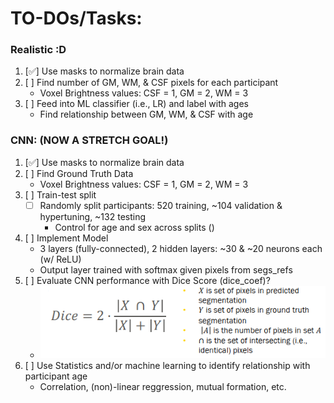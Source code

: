 # TO-DOs/Tasks:

### Realistic :D
1. [✅] Use masks to normalize brain data
2. [ ] Find number of GM, WM, & CSF pixels for each participant
    - Voxel Brightness values: CSF = 1, GM = 2, WM = 3
3. [ ] Feed into ML classifier (i.e., LR) and label with ages
    - Find relationship between GM, WM, & CSF with age



### CNN: (NOW A STRETCH GOAL!)
1. [✅] Use masks to normalize brain data
2. [ ] Find Ground Truth Data
     - Voxel Brightness values: CSF = 1, GM = 2, WM = 3
3. [ ] Train-test split
    - [ ] Randomly split participants: 520 training, ~104 validation & hypertuning, ~132 testing
        - Control for age and sex across splits ()
4. [ ] Implement Model
    - 3 layers (fully-connected), 2 hidden layers: ~30 & ~20 neurons each (w/ ReLU)
    - Output layer trained with softmax given pixels from segs_refs
5. [ ] Evaluate CNN performance with Dice Score (dice_coef)?
    - ![alt text](dice_formula.png)
6. [ ] Use Statistics and/or machine learning to identify relationship with participant age
    - Correlation, (non)-linear reggression, mutual formation, etc.